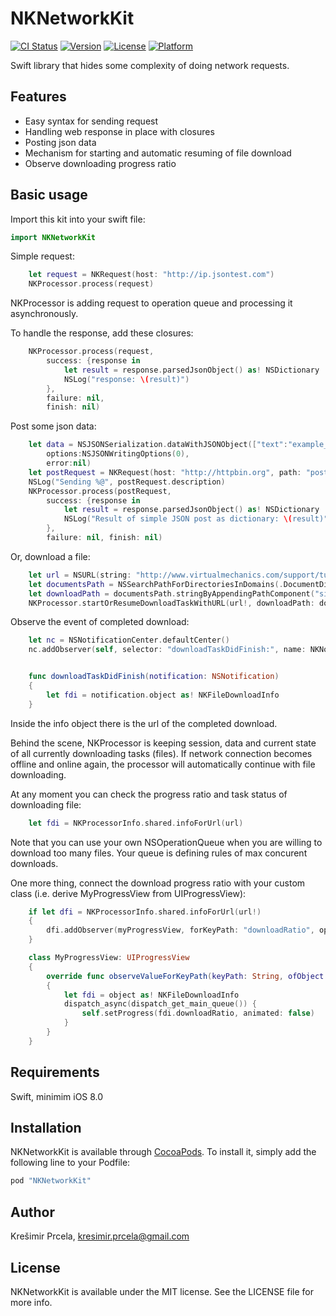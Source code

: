 # NKNetworkKit

[![CI Status](http://img.shields.io/travis/prcela/NKNetworkKit.svg?style=flat)](https://travis-ci.org/prcela/NKNetworkKit)
[![Version](https://img.shields.io/cocoapods/v/NKNetworkKit.svg?style=flat)](http://cocoapods.org/pods/NKNetworkKit)
[![License](https://img.shields.io/cocoapods/l/NKNetworkKit.svg?style=flat)](http://cocoapods.org/pods/NKNetworkKit)
[![Platform](https://img.shields.io/cocoapods/p/NKNetworkKit.svg?style=flat)](http://cocoapods.org/pods/NKNetworkKit)

Swift library that hides some complexity of doing network requests.

## Features

 - Easy syntax for sending request
 - Handling web response in place with closures
 - Posting json data
 - Mechanism for starting and automatic resuming of file download
 - Observe downloading progress ratio

## Basic usage

Import this kit into your swift file:

```swift
import NKNetworkKit
```

Simple request:

```swift
	let request = NKRequest(host: "http://ip.jsontest.com")
	NKProcessor.process(request)
```

NKProcessor is adding request to operation queue and processing it asynchronously.

To handle the response, add these closures:

```swift
    NKProcessor.process(request,
        success: {response in
            let result = response.parsedJsonObject() as! NSDictionary
            NSLog("response: \(result)")
        },
        failure: nil,
        finish: nil)
```

Post some json data:

```swift
	let data = NSJSONSerialization.dataWithJSONObject(["text":"example_text"],
        options:NSJSONWritingOptions(0),
        error:nil)
    let postRequest = NKRequest(host: "http://httpbin.org", path: "post", postJsonData: data!)
    NSLog("Sending %@", postRequest.description)
    NKProcessor.process(postRequest,
        success: {response in
            let result = response.parsedJsonObject() as! NSDictionary
            NSLog("Result of simple JSON post as dictionary: \(result)")
        },
        failure: nil, finish: nil)
```

Or, download a file:

```swift
    let url = NSURL(string: "http://www.virtualmechanics.com/support/tutorials-spinner/Simple.pdf")
    let documentsPath = NSSearchPathForDirectoriesInDomains(.DocumentDirectory, .UserDomainMask, true)[0] as! String
    let downloadPath = documentsPath.stringByAppendingPathComponent("simple.pdf")
    NKProcessor.startOrResumeDownloadTaskWithURL(url!, downloadPath: downloadPath, delegateQueue: nil)
```

Observe the event of completed download:

```swift
    let nc = NSNotificationCenter.defaultCenter()
    nc.addObserver(self, selector: "downloadTaskDidFinish:", name: NKNotificationDownloadTaskDidFinish, object: nil)


    func downloadTaskDidFinish(notification: NSNotification)
    {
        let fdi = notification.object as! NKFileDownloadInfo
    }
```

Inside the info object there is the url of the completed download.

Behind the scene, NKProcessor is keeping session, data and current state of all currently downloading tasks (files). 
If network connection becomes offline and online again, the processor will automatically continue with file downloading.

At any moment you can check the progress ratio and task status of downloading file:

```swift
    let fdi = NKProcessorInfo.shared.infoForUrl(url)
```

Note that you can use your own NSOperationQueue when you are willing to download too many files. Your queue is defining rules of max concurent downloads.

One more thing, connect the download progress ratio with your custom class (i.e. derive MyProgressView from UIProgressView):

```swift
    if let dfi = NKProcessorInfo.shared.infoForUrl(url!)
    {
        dfi.addObserver(myProgressView, forKeyPath: "downloadRatio", options: NSKeyValueObservingOptions.allZeros, context: nil)
    }

    class MyProgressView: UIProgressView
    {
        override func observeValueForKeyPath(keyPath: String, ofObject object: AnyObject, change: [NSObject : AnyObject], context: UnsafeMutablePointer<Void>)
        {
            let fdi = object as! NKFileDownloadInfo
            dispatch_async(dispatch_get_main_queue()) {
                self.setProgress(fdi.downloadRatio, animated: false)
            }
        }
    }
```

## Requirements

Swift, minimim iOS 8.0

## Installation

NKNetworkKit is available through [CocoaPods](http://cocoapods.org). To install
it, simply add the following line to your Podfile:

```ruby
pod "NKNetworkKit"
```

## Author

Krešimir Prcela, kresimir.prcela@gmail.com

## License

NKNetworkKit is available under the MIT license. See the LICENSE file for more info.
